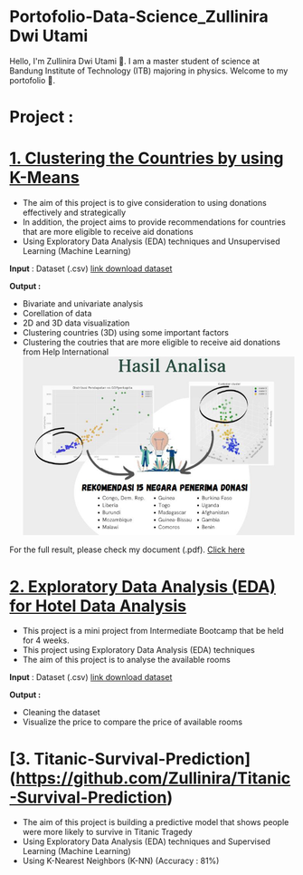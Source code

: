 # Portofolio-Data-Science_Zullinira Dwi Utami
Hello, I'm Zullinira Dwi Utami :wave:. I am a master student of science at Bandung Institute of Technology (ITB) majoring in physics. Welcome to my portofolio :receipt:.

# Project : 
# [1. Clustering the Countries by using K-Means ](https://github.com/Zullinira/Mini-Project-K-Means--Cluster-ML)
  - The aim of this project is to give consideration to using donations effectively and strategically
  - In addition, the project aims to provide recommendations for countries that are more eligible to receive aid donations
  - Using Exploratory Data Analysis (EDA) techniques and Unsupervised Learning (Machine Learning)
  
  **Input** : Dataset (.csv) [link download dataset](https://github.com/Zullinira/Mini-Project-K-Means--Cluster-ML/blob/main/Data_Negara_HELP.csv)
  
  **Output :**
  - Bivariate and univariate analysis
  - Corellation of data
  - 2D and 3D data visualization
  - Clustering countries (3D) using some important factors 
  - Clustering the coutries that are more eligible to receive aid donations from Help International
 ![alt text](https://github.com/Zullinira/Mini-Project-K-Means--Cluster-ML/blob/main/hasil.JPG)
 
 For the full result, please check my document (.pdf). [Click here](https://github.com/Zullinira/Mini-Project-K-Means--Cluster-ML/blob/main/Final%20Project%20Zullinira.pdf)
 
# [2. Exploratory Data Analysis (EDA) for Hotel Data Analysis](https://github.com/Zullinira/EDA-for-Hotel-Data-Analysis)
  - This project is a mini project from Intermediate Bootcamp that be held for 4 weeks.
  - This project using Exploratory Data Analysis (EDA) techniques 
  - The aim of this project is to analyse the available rooms
  
 **Input** : Dataset (.csv) [link download dataset](https://github.com/Zullinira/EDA-for-Hotel-Data-Analysis/blob/main/airbnb.csv)
  
  **Output :**
  - Cleaning the dataset
  - Visualize the price to compare the price of available rooms

# [3. Titanic-Survival-Prediction] (https://github.com/Zullinira/Titanic-Survival-Prediction)
  - The aim of this project is building a predictive model that shows people were more likely to survive in Titanic Tragedy
  - Using Exploratory Data Analysis (EDA) techniques and Supervised Learning (Machine Learning)
  - Using K-Nearest Neighbors (K-NN) (Accuracy : 81%)
  
